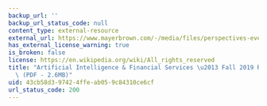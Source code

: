 ```yaml
---
backup_url: ''
backup_url_status_code: null
content_type: external-resource
external_url: https://www.mayerbrown.com/-/media/files/perspectives-events/publications/2019/10/mayer-brown--ai--financial-services-symposium--thought-leadership-articles--fall-2019.pdf
has_external_license_warning: true
is_broken: false
license: https://en.wikipedia.org/wiki/All_rights_reserved
title: "Artificial Intelligence & Financial Services \u2013 Fall 2019 Report\u2019\
  \ (PDF - 2.6MB)"
uid: 43cb58d3-9742-4ffe-ab05-9c84310ce6cf
url_status_code: 200
---
```


